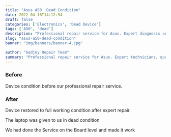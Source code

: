 ```yaml
---
title: "Asus A50  Dead Condition"
date: 2022-04-16T14:12:54
draft: false
categories: ['Electronics', 'Dead Device']
tags: ['A50', 'dead']
description: "Professional repair service for Asus. Expert diagnosis and quality repairs in Bangalore."
slug: "asus-a50-dead-condition"
banner: "img/banners/banner-4.jpg"

author: "Gadjoy Repair Team"
summary: "Professional repair service for Asus. Expert technicians, quality parts, warranty included."
---
```


### Before

Device condition before our professional repair service.

### After

Device restored to full working condition after expert repair.

The laptop was given to us in dead condition

We had done the Service on the Board level and made it work
